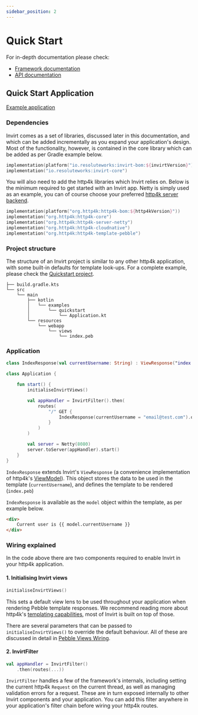 ```yaml
---
sidebar_position: 2
---
```


# Quick Start

For in-depth documentation please check:
 * [Framework documentation](/docs/framework/views-wiring)
 * [API documentation](/docs/api/invirt-core/route-binding)

## Quick Start Application
[Example application](https://github.com/resoluteworks/invirt/tree/main/examples/quickstart)

### Dependencies
Invirt comes as a set of libraries, discussed later in this documentation, and which can be added incrementally
as you expand your application's design. Most of the functionality, however, is contained
in the core library which can be added as per Gradle example below.

```kotlin
implementation(platform("io.resoluteworks:invirt-bom:${invirtVersion}"))
implementation("io.resoluteworks:invirt-core")
```

You will also need to add the http4k libraries which Invirt relies on. Below is the minimum required
to get started with an Invirt app. Netty is simply used as an example, you can of course choose your
preferred [http4k server backend](https://www.http4k.org/guide/reference/servers/).

```kotlin
implementation(platform("org.http4k:http4k-bom:${http4kVersion}"))
implementation("org.http4k:http4k-core")
implementation("org.http4k:http4k-server-netty")
implementation("org.http4k:http4k-cloudnative")
implementation("org.http4k:http4k-template-pebble")
```

### Project structure

The structure of an Invirt project is similar to any other http4k application, with some built-in defaults
for template look-ups. For a complete example, please check the [Quickstart project](https://github.com/resoluteworks/invirt/tree/main/examples/quickstart).

```text
├── build.gradle.kts
└── src
    └── main
        ├── kotlin
        │   └── examples
        │       └── quickstart
        │           └── Application.kt
        └── resources
            └── webapp
                └── views
                    └── index.peb
```

### Application
```kotlin
class IndexResponse(val currentUsername: String) : ViewResponse("index.peb")

class Application {

    fun start() {
        initialiseInvirtViews()

        val appHandler = InvirtFilter().then(
            routes(
                "/" GET {
                    IndexResponse(currentUsername = "email@test.com").ok()
                }
            )
        )

        val server = Netty(8080)
        server.toServer(appHandler).start()
    }
}
```
`IndexResponse` extends Invirt's `ViewResponse` (a convenience implementation of http4k's [ViewModel](https://www.http4k.org/api/org.http4k.template/-view-model/)).
This object stores the data to be used in the template (`currentUsername`), and defines the template to be rendered (`index.peb`)

`IndexResponse` is available as the `model` object within the template, as per example below.
```html
<div>
    Current user is {{ model.currentUsername }}
</div>
```

### Wiring explained
In the code above there are two components required to enable Invirt in your http4k application.

#### 1. Initialising Invirt views
```kotlin
initialiseInvirtViews()
```
This sets a default view lens to be used throughout your application when rendering Pebble template responses.
We recommend reading more about http4k's [templating capabilities](https://www.http4k.org/guide/howto/use_a_templating_engine/), most of Invirt
is built on top of those.

There are several parameters that can be passed to `initialiseInvirtViews()` to override the default behaviour.
All of these are discussed in detail in [Pebble Views Wiring](/docs/framework/views-wiring).

#### 2. InvirtFilter
```kotlin
val appHandler = InvirtFilter()
    .then(routes(...))
```
`InvirtFilter` handles a few of the framework's internals, including setting the current http4k `Request`
on the current thread, as well as managing validation errors for a request. These are in turn exposed internally
to other Invirt components and your application. You can add this filter anywhere in your application's filter chain
before wiring your http4k routes.
